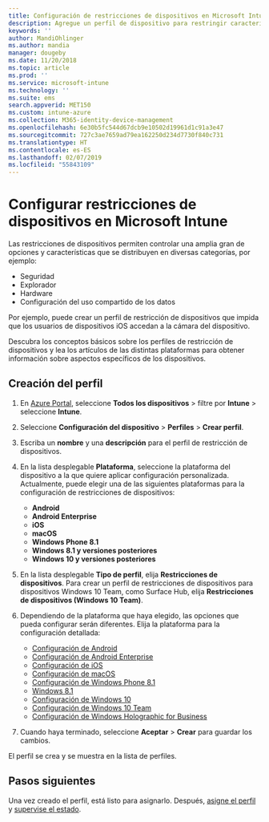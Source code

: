 ```yaml
---
title: Configuración de restricciones de dispositivos en Microsoft Intune - Azure | Microsoft Docs
description: Agregue un perfil de dispositivo para restringir características en dispositivos Android, macOS, iOS, Windows Phone y Windows 10 en Microsoft Intune
keywords: ''
author: MandiOhlinger
ms.author: mandia
manager: dougeby
ms.date: 11/20/2018
ms.topic: article
ms.prod: ''
ms.service: microsoft-intune
ms.technology: ''
ms.suite: ems
search.appverid: MET150
ms.custom: intune-azure
ms.collection: M365-identity-device-management
ms.openlocfilehash: 6e30b5fc544d67dcb9e10502d19961d1c91a3e47
ms.sourcegitcommit: 727c3ae7659ad79ea162250d234d7730f840c731
ms.translationtype: HT
ms.contentlocale: es-ES
ms.lasthandoff: 02/07/2019
ms.locfileid: "55843109"
---
```

# <a name="configure-device-restriction-settings-in-microsoft-intune"></a>Configurar restricciones de dispositivos en Microsoft Intune

Las restricciones de dispositivos permiten controlar una amplia gran de opciones y características que se distribuyen en diversas categorías, por ejemplo:
- Seguridad
- Explorador
- Hardware
- Configuración del uso compartido de los datos

Por ejemplo, puede crear un perfil de restricción de dispositivos que impida que los usuarios de dispositivos iOS accedan a la cámara del dispositivo.

Descubra los conceptos básicos sobre los perfiles de restricción de dispositivos y lea los artículos de las distintas plataformas para obtener información sobre aspectos específicos de los dispositivos.

## <a name="create-the-profile"></a>Creación del perfil

1. En [Azure Portal](https://portal.azure.com), seleccione **Todos los dispositivos** > filtre por **Intune** > seleccione **Intune**.
2. Seleccione **Configuración del dispositivo** > **Perfiles** > **Crear perfil**.
3. Escriba un **nombre** y una **descripción** para el perfil de restricción de dispositivos.
4. En la lista desplegable **Plataforma**, seleccione la plataforma del dispositivo a la que quiere aplicar configuración personalizada. Actualmente, puede elegir una de las siguientes plataformas para la configuración de restricciones de dispositivos:

    - **Android**
    - **Android Enterprise**
    - **iOS**
    - **macOS**
    - **Windows Phone 8.1**
    - **Windows 8.1 y versiones posteriores**
    - **Windows 10 y versiones posteriores**

5. En la lista desplegable **Tipo de perfil**, elija **Restricciones de dispositivos**. Para crear un perfil de restricciones de dispositivos para dispositivos Windows 10 Team, como Surface Hub, elija **Restricciones de dispositivos (Windows 10 Team)**.
6. Dependiendo de la plataforma que haya elegido, las opciones que pueda configurar serán diferentes. Elija la plataforma para la configuración detallada:

    - [Configuración de Android](device-restrictions-android.md)
    - [Configuración de Android Enterprise](device-restrictions-android-for-work.md)
    - [Configuración de iOS](device-restrictions-ios.md)
    - [Configuración de macOS](device-restrictions-macos.md)
    - [Configuración de Windows Phone 8.1](device-restrictions-windows-phone-8-1.md)
    - [Windows 8.1](device-restrictions-windows-8-1.md)
    - [Configuración de Windows 10](device-restrictions-windows-10.md)
    - [Configuración de Windows 10 Team](device-restrictions-windows-10-teams.md)
    - [Configuración de Windows Holographic for Business](device-restrictions-windows-holographic.md)

7. Cuando haya terminado, seleccione **Aceptar** > **Crear** para guardar los cambios.

El perfil se crea y se muestra en la lista de perfiles.

## <a name="next-steps"></a>Pasos siguientes

Una vez creado el perfil, está listo para asignarlo. Después, [asigne el perfil](device-profile-assign.md) y [supervise el estado](device-profile-monitor.md).

<!--  Removing image as part of design review; retaining source until we known the disposition.

## Example of device restriction settings

In this high-level example, you'll create a device restriction policy that blocks the use of the built-in camera app on Android devices.

![How to disable the camera on Android devices](./media/disable-android-camera.png)

-->
